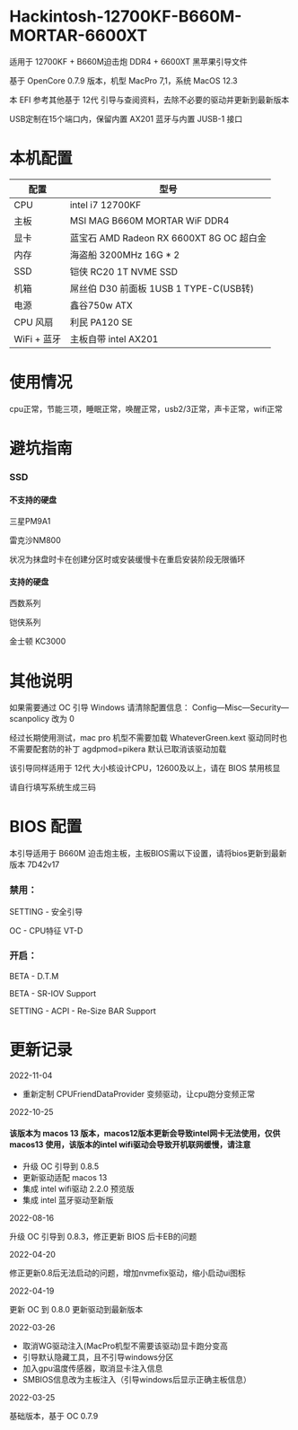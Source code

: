 # Hackintosh-12700KF-B660M-MORTAR-6600XT

适用于 12700KF + B660M迫击炮 DDR4 + 6600XT 黑苹果引导文件

基于 OpenCore 0.7.9 版本，机型 MacPro 7,1，系统 MacOS 12.3

本 EFI 参考其他基于 12代 引导与查阅资料，去除不必要的驱动并更新到最新版本

USB定制在15个端口内，保留内置 AX201 蓝牙与内置 JUSB-1 接口


# 本机配置

| 配置        | 型号                                 |
|-----------|------------------------------------|
| CPU       | intel i7 12700KF                   |
| 主板        | MSI MAG B660M MORTAR WiF DDR4      |
| 显卡        | 蓝宝石 AMD Radeon RX 6600XT 8G OC 超白金 |
| 内存        | 海盗船 3200MHz 16G * 2                |
| SSD       | 铠侠 RC20 1T NVME SSD                |
| 机箱        | 屌丝伯 D30 前面板 1USB 1 TYPE-C(USB转)    |
| 电源        | 鑫谷750w ATX                         |
| CPU 风扇    | 利民 PA120 SE                        |
| WiFi + 蓝牙 | 主板自带 intel AX201                   |


# 使用情况
cpu正常，节能三项，睡眠正常，唤醒正常，usb2/3正常，声卡正常，wifi正常

# 避坑指南

### SSD

#### 不支持的硬盘 

三星PM9A1

雷克沙NM800

状况为抹盘时卡在创建分区时或安装缓慢卡在重启安装阶段无限循环


#### 支持的硬盘

西数系列

铠侠系列

金士顿 KC3000


# 其他说明

如果需要通过 OC 引导 Windows 请清除配置信息： Config—Misc—Security—scanpolicy 改为 0 

经过长期使用测试，mac pro 机型不需要加载 WhateverGreen.kext 驱动同时也不需要配套防的补丁 agdpmod=pikera 默认已取消该驱动加载

该引导同样适用于 12代 大小核设计CPU，12600及以上，请在 BIOS 禁用核显

请自行填写系统生成三码


# BIOS 配置

本引导适用于 B660M 迫击炮主板，主板BIOS需以下设置，请将bios更新到最新版本 7D42v17


### 禁用：

SETTING - 安全引导

OC - CPU特征 VT-D


### 开启：

BETA - D.T.M

BETA - SR-IOV Support

SETTING - ACPI - Re-Size BAR Support


# 更新记录

2022-11-04

- 重新定制 CPUFriendDataProvider 变频驱动，让cpu跑分变频正常

2022-10-25

#### 该版本为 macos 13 版本，macos12版本更新会导致intel网卡无法使用，仅供 macos13 使用，该版本的intel wifi驱动会导致开机联网缓慢，请注意

- 升级 OC 引导到 0.8.5
- 更新驱动适配 macos 13
- 集成 intel wifi驱动 2.2.0 预览版
- 集成 intel 蓝牙驱动至新版

2022-08-16

升级 OC 引导到 0.8.3，修正更新 BIOS 后卡EB的问题

2022-04-20

修正更新0.8后无法启动的问题，增加nvmefix驱动，缩小启动ui图标

2022-04-19

更新 OC 到 0.8.0 更新驱动到最新版本


2022-03-26

- 取消WG驱动注入(MacPro机型不需要该驱动)显卡跑分变高
- 引导默认隐藏工具，且不引导windows分区
- 加入gpu温度传感器，取消显卡注入信息
- SMBIOS信息改为主板注入（引导windows后显示正确主板信息）

2022-03-25

基础版本，基于 OC 0.7.9


